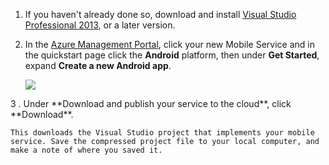 1. If you haven't already done so, download and install [Visual Studio Professional 2013](https://www.visualstudio.com/downloads/download-visual-studio-vs), or a later version.
 
2. In the [Azure Management Portal](https://manage.windowsazure.cn/), click your new Mobile Service and in the quickstart page click the **Android** platform, then under **Get Started**, expand **Create a new Android app**. 

    ![](./media/mobile-services-download-service-locally/download-service-project.png)

<!-- deleted by customization 4 --><!-- keep by customization: begin --> 3 <!-- keep by customization: end -->. Under **Download and publish your service to the cloud**, click **Download**.

	This downloads the Visual Studio project that implements your mobile service. Save the compressed project file to your local computer, and make a note of where you saved it.


